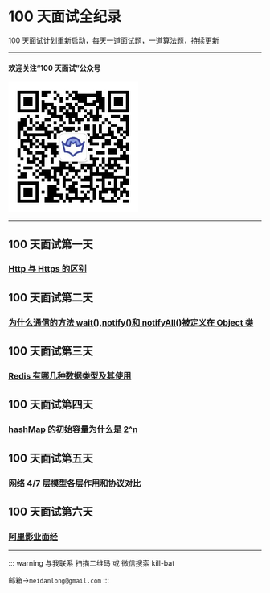 # 100 天面试全纪录

100 天面试计划重新启动，每天一道面试题，一道算法题，持续更新

---

#### 欢迎关注“100 天面试”公众号

![二维码](../.vuepress/public/erweima.jpg)

---

## 100 天面试第一天

### [Http 与 Https 的区别](https://mp.weixin.qq.com/s?__biz=MzUzNTcxODc2MA==&mid=2247483745&idx=1&sn=e1c79c4bd14fd641a29a5c898de049b7&chksm=fa807f66cdf7f670eb8da47e29261ef73756f53bc36f65259acb5aef016a6256f9f8022c1a52&token=1468858184&lang=zh_CN#rd)

## 100 天面试第二天

### [为什么通信的方法 wait(),notify()和 notifyAll()被定义在 Object 类](https://mp.weixin.qq.com/s?__biz=MzUzNTcxODc2MA==&mid=2247483752&idx=1&sn=11db8259655a90bc58305c723fd0d377&chksm=fa807f6fcdf7f679064cb53d47ce36b2baf6af5ae20f51c0051ab78fdeb7a87769b0bded296d&token=1139997504&lang=zh_CN#rd)

## 100 天面试第三天

### [Redis 有哪几种数据类型及其使用](https://mp.weixin.qq.com/s?__biz=MzUzNTcxODc2MA==&mid=2247483758&idx=1&sn=1fba3c5f6749d8583fd19e54b255e3f3&chksm=fa807f69cdf7f67fce5925f13929cff8553b3f09c98ea882e27ec4c2ec767a4779bdddadbc8c&token=1344032562&lang=zh_CN#rd)

## 100 天面试第四天

### [hashMap 的初始容量为什么是 2^n](https://mp.weixin.qq.com/s?__biz=MzUzNTcxODc2MA==&mid=2247483764&idx=1&sn=5955ee7f3fef35d21feec1085bee136d&chksm=fa807f73cdf7f665961c79d9b900528f6aa49010e404a076e07adc79bec1109c3e7560d1da58&token=538985252&lang=zh_CN#rd)

## 100 天面试第五天

### [网络 4/7 层模型各层作用和协议对比](https://mp.weixin.qq.com/s?__biz=MzUzNTcxODc2MA==&mid=2247483771&idx=1&sn=dbcaf768ee988df2924119db1b23645c&chksm=fa807f7ccdf7f66ad4092d3b8c403bae089017adb43923303efb396d1a0cb9506a7adbcf81a5&token=1168584831&lang=zh_CN#rd)

## 100 天面试第六天

### [阿里影业面经](https://mp.weixin.qq.com/s?__biz=MzUzNTcxODc2MA==&mid=2247483777&idx=1&sn=32e128d3a761d27bb4d3bf121c4001e9&chksm=fa807f86cdf7f690d8262566e0b844ffa66de3f43baa04289dcabde6ae36ae8591d6f140138c&token=241696984&lang=zh_CN#rd)

---

::: warning 与我联系
扫描二维码 或 微信搜索 kill-bat

邮箱->`meidanlong@gmail.com`
:::
